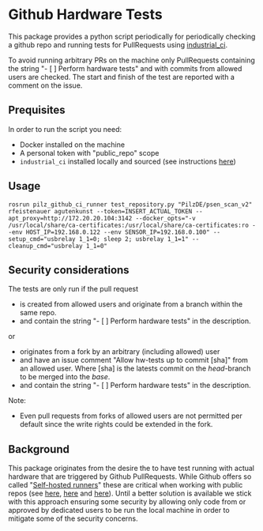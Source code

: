 # Github Hardware Tests
This package provides a python script periodically for periodically checking a github repo and running tests for PullRequests using [industrial_ci](https://github.com/ros-industrial/industrial_ci).

To avoid running arbitrary PRs on the machine only PullRequests containing the string "- [ ] Perform hardware tests" and with commits from allowed users are checked. The start and finish of the test are reported with a comment on the issue.

## Prequisites
In order to run the script you need:
- Docker installed on the machine
- A personal token with "public_repo" scope
- `industrial_ci` installed locally and sourced (see instructions [here](https://github.com/ros-industrial/industrial_ci/blob/master/doc/index.rst#simplest-way-to-run-locally))
## Usage
```
rosrun pilz_github_ci_runner test_repository.py "PilzDE/psen_scan_v2" rfeistenauer agutenkunst --token=INSERT_ACTUAL_TOKEN --apt_proxy=http://172.20.20.104:3142 --docker_opts="-v /usr/local/share/ca-certificates:/usr/local/share/ca-certificates:ro --env HOST_IP=192.168.0.122 --env SENSOR_IP=192.168.0.100" --setup_cmd="usbrelay 1_1=0; sleep 2; usbrelay 1_1=1" --cleanup_cmd="usbrelay 1_1=0"
```

## Security considerations
The tests are only run if the pull request

- is created from allowed users and originate from a branch within the same repo.
- and contain the string "- [ ] Perform hardware tests" in the description.

or

- originates from a fork by an arbitrary (including allowed) user
- and have an issue comment "Allow hw-tests up to commit [sha]" from an allowed user. Where [sha] is the latests commit on the *head*-branch to be merged into the *base*.
- and contain the string "- [ ] Perform hardware tests" in the description.

Note:
- Even pull requests from forks of allowed users are not permitted per default since the write rights could be extended in the fork.

## Background
This package originates from the desire the to have test running with actual hardware that are triggered by Github PullRequests. While Github offers so called "[Self-hosted runners](https://docs.github.com/en/actions/hosting-your-own-runners)" these are critical when working with public repos (see [here](https://docs.github.com/en/actions/hosting-your-own-runners/about-self-hosted-runners#self-hosted-runner-security-with-public-repositories), [here](https://github.community/t/self-hosted-runner-security-with-public-repositories/17860/11) and [here](https://github.com/actions/runner/issues/494)). Until a better solution is available we stick with this approach ensuring some security by allowing only code from or approved by dedicated users to be run the local machine in order to mitigate some of the security concerns.